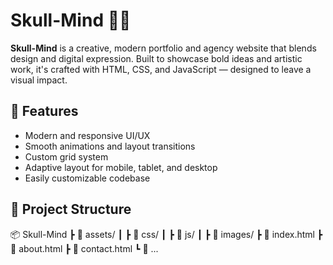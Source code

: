 # Skull-Mind 🧠🎨

**Skull-Mind** is a creative, modern portfolio and agency website that blends design and digital expression. Built to showcase bold ideas and artistic work, it's crafted with HTML, CSS, and JavaScript — designed to leave a visual impact.

## 🚀 Features

- Modern and responsive UI/UX
- Smooth animations and layout transitions
- Custom grid system
- Adaptive layout for mobile, tablet, and desktop
- Easily customizable codebase

## 📁 Project Structure

📦 Skull-Mind
┣ 📂 assets/
┃ ┣ 📂 css/
┃ ┣ 📂 js/
┃ ┣ 📂 images/
┣ 📄 index.html
┣ 📄 about.html
┣ 📄 contact.html
┗ 📄 ...





